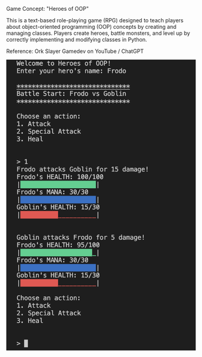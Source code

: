 Game Concept: "Heroes of OOP"

This is a text-based role-playing game (RPG) designed to teach players about object-oriented programming (OOP) concepts by creating and managing classes. Players create heroes, battle monsters, and level up by correctly implementing and modifying classes in Python.

Reference: Ork Slayer Gamedev on YouTube / ChatGPT

![img.png](img.png)